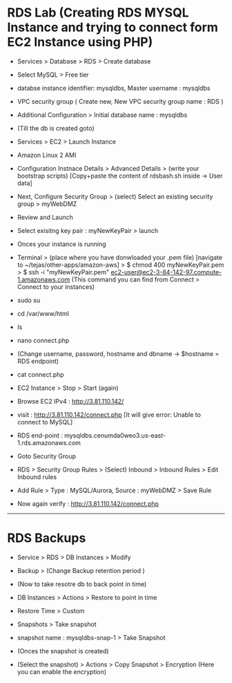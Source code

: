 # RDS Lab (Creating RDS MYSQL Instance and trying to connect form EC2 Instance using PHP)

- Services > Database > RDS > Create database
- Select MySQL > Free tier
- databse instance identifier: mysqldbs, Master username : mysqldbs
- VPC security group ( Create new, New VPC security group name : RDS )
- Additional Configuration > Initial database name : mysqldbs

- (Till the db is created goto)

- Services > EC2 > Launch Instance
- Amazon Linux 2 AMI
- Configuration Instnace Details > Advanced Details > (write your bootstrap scripts) [Copy+paste the content of rdsbash.sh inside -> User data]

  <!-- - (but before, need to host connect.php file in ur S3 storage and link the url in rdsbash.sh file)
    [

    S3 > Create bucket > bucket Name : connect-rds-mysql-ec2-php, Disable block all public access > Upload > add connect.php file > Click on the object/file > Object URL (Copy)
    {NOTICE: Make sure your bucket policy is public by adding script in s3/s3-bucket-policy-public}

    ] -->

- Next, Configure Security Group > (select) Select an existing security group >
  myWebDMZ
- Review and Launch
- Select exisitng key pair : myNewKeyPair > launch
- Onces your instance is running
- Terminal > (place where you have donwloaded your .pem file) [navigate to ~/tejas/other-apps/amazon-aws] > $ chmod 400 myNewKeyPair.pem > \$ ssh -i "myNewKeyPair.pem" ec2-user@ec2-3-84-142-97.compute-1.amazonaws.com (This command you can find from Connect > Connect to your instances)
- sudo su
- cd /var/www/html
- ls
- nano connect.php
- (Change username, password, hostname and dbname -> \$hostname = RDS endpoint)
- cat connect.php
- EC2 Instance > Stop > Start (again)
- Browse EC2 IPv4 : http://3.81.110.142/
- visit : http://3.81.110.142/connect.php [It will give error: Unable to connect to MySQL]
- RDS end-point : mysqldbs.cenumda0weo3.us-east-1.rds.amazonaws.com

- Goto Security Group
- RDS > Security Group Rules > (Select) Inbound > Inbound Rules > Edit Inbound rules
- Add Rule > Type : MySQL/Aurora, Source : myWebDMZ > Save Rule

- Now again verify : http://3.81.110.142/connect.php

---

# RDS Backups

- Service > RDS > DB Instances > Modify
- Backup > (Change Backup retention period )

- (Now to take resotre db to back point in time)
- DB Instances > Actions > Restore to point in time
- Restore Time > Custom

- Snapshots > Take snapshot
- snapshot name : mysqldbs-snap-1 > Take Snapshot
- (Onces the snapshot is created)
- (Select the snapshot) > Actions > Copy Snapshot > Encryption (Here you can enable the encryption)
